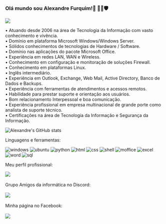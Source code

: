 ### Olá mundo sou Alexandre Furquim!👋 👨‍💻🛡️
<div>
         <img src="https://media.giphy.com/media/sk6yL9EGVeAcE/giphy.gif">



• Atuando desde 2006 na área de Tecnologia da Informação com vasto conhecimento e vivência.<br>
• Domínio em plataforma Microsoft Windows/Windows Server.<br>
• Sólidos conhecimentos de tecnologias de Hardware / Software.<br>
• Domínio nas aplicações do pacote Microsoft Office.<br>
• Experiência em redes LAN, WAN e Wireless.<br>
• Conhecimento em configuração e monitoração de soluções Firewall.<br>
• Conhecimento em plataformas Linux.<br>
• Inglês intermediário.<br>
• Experiência em Outlook, Exchange, Web Mail, Active Directory, Banco de Dados e Backups.<br>
• Experiência com ferramentas de atendimentos e acessos remotos.<br>
• Habilidade para prestar suporte e orientação aos usuários.<br>
• Bom relacionamento Interpessoal e boa comunicação.<br>
• Experiência profissional em empresa multinacional de grande porte como analista de suporte técnico.<br>
• Certificações na área de Tecnologia da Informação e Segurança da Informação.<br>

![Alexandre's GitHub stats](https://github-readme-stats.vercel.app/api?username=alexandrefurquiminfo&show_icons=true&theme=dark)

Linguagens e ferramentas:<br>

![windows](https://img.shields.io/badge/Windows-0078D6?style=for-the-badge&logo=windows&logoColor=white)
![ubuntu](https://img.shields.io/badge/Ubuntu-E95420?style=for-the-badge&logo=ubuntu&logoColor=white)
![python](https://img.shields.io/badge/Python-3776AB?style=for-the-badge&logo=python&logoColor=white)
![html](https://img.shields.io/badge/HTML-239120?style=for-the-badge&logo=html5&logoColor=white)
![css](https://img.shields.io/badge/CSS-239120?&style=for-the-badge&logo=css3&logoColor=white)
![shell](https://img.shields.io/badge/Shell_Script-121011?style=for-the-badge&logo=gnu-bash&logoColor=white)
![moffice](https://img.shields.io/badge/Microsoft_Office-D83B01?style=for-the-badge&logo=microsoft-office&logoColor=white)
![excel](https://img.shields.io/badge/Microsoft_Excel-217346?style=for-the-badge&logo=microsoft-excel&logoColor=white)
![word](https://img.shields.io/badge/Microsoft_Word-2B579A?style=for-the-badge&logo=microsoft-word&logoColor=white)
![sql](https://img.shields.io/badge/Microsoft_SQL_Server-CC2927?style=for-the-badge&logo=microsoft-sql-server&logoColor=white)

 

Meu perfil profissional:
<div>
  <a href="https://linkedin.com/in/alefurquim">
         <img src="https://img.shields.io/badge/LinkedIn-0077B5?style=for-the-badge&logo=linkedin&logoColor=white">
    </div></a>
    <br>
Grupo Amigos da informática no Discord:<br>
<br>
    <div>
  <a href="https://discord.gg/T8jDHPHe3e">
         <img src="https://img.shields.io/badge/Discord-7289DA?style=for-the-badge&logo=discord&logoColor=white">
    </div></br>
              </a>
<div>
  Minha página no Facebook: <br>
  <br>
  <a href="https://facebook.com/alexandrefurquiminfo">
         <img src="https://img.shields.io/badge/Facebook-1877F2?style=for-the-badge&logo=facebook&logoColor=white">
    </div></a>
    <br>                       
                               


<!--
**alexandrefurquiminfo/alexandrefurquiminfo** is a ✨ _special_ ✨ repository because its `README.md` (this file) appears on your GitHub profile.

Here are some ideas to get you started:

- 🔭 I’m currently working on ...
- 🌱 I’m currently learning ...
- 👯 I’m looking to collaborate on ...
- 🤔 I’m looking for help with ...
- 💬 Ask me about ...
- 📫 How to reach me: ...
- 😄 Pronouns: ...
- ⚡ Fun fact: ...
-->
